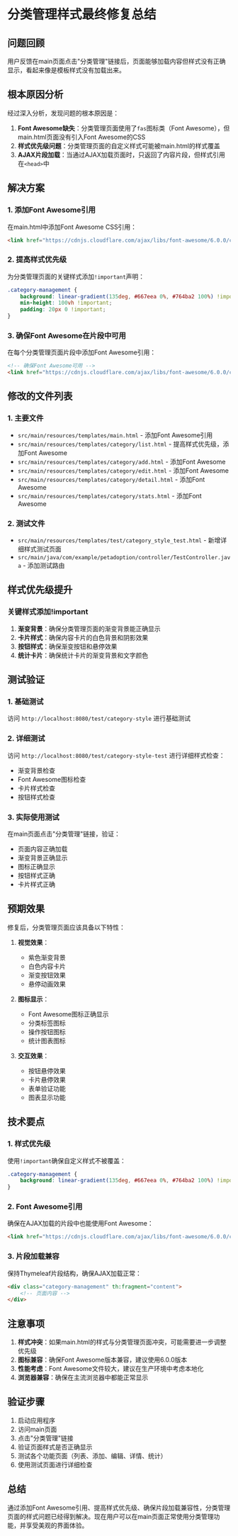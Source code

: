 # 分类管理样式最终修复总结

## 问题回顾
用户反馈在main页面点击"分类管理"链接后，页面能够加载内容但样式没有正确显示，看起来像是模板样式没有加载出来。

## 根本原因分析
经过深入分析，发现问题的根本原因是：

1. **Font Awesome缺失**：分类管理页面使用了`fas`图标类（Font Awesome），但main.html页面没有引入Font Awesome的CSS
2. **样式优先级问题**：分类管理页面的自定义样式可能被main.html的样式覆盖
3. **AJAX片段加载**：当通过AJAX加载页面时，只返回了内容片段，但样式引用在`<head>`中

## 解决方案

### 1. 添加Font Awesome引用
在main.html中添加Font Awesome CSS引用：
```html
<link href="https://cdnjs.cloudflare.com/ajax/libs/font-awesome/6.0.0/css/all.min.css" rel="stylesheet">
```

### 2. 提高样式优先级
为分类管理页面的关键样式添加`!important`声明：
```css
.category-management {
    background: linear-gradient(135deg, #667eea 0%, #764ba2 100%) !important;
    min-height: 100vh !important;
    padding: 20px 0 !important;
}
```

### 3. 确保Font Awesome在片段中可用
在每个分类管理页面片段中添加Font Awesome引用：
```html
<!-- 确保Font Awesome可用 -->
<link href="https://cdnjs.cloudflare.com/ajax/libs/font-awesome/6.0.0/css/all.min.css" rel="stylesheet">
```

## 修改的文件列表

### 1. 主要文件
- `src/main/resources/templates/main.html` - 添加Font Awesome引用
- `src/main/resources/templates/category/list.html` - 提高样式优先级，添加Font Awesome
- `src/main/resources/templates/category/add.html` - 添加Font Awesome
- `src/main/resources/templates/category/edit.html` - 添加Font Awesome
- `src/main/resources/templates/category/detail.html` - 添加Font Awesome
- `src/main/resources/templates/category/stats.html` - 添加Font Awesome

### 2. 测试文件
- `src/main/resources/templates/test/category_style_test.html` - 新增详细样式测试页面
- `src/main/java/com/example/petadoption/controller/TestController.java` - 添加测试路由

## 样式优先级提升

### 关键样式添加!important
1. **渐变背景**：确保分类管理页面的渐变背景能正确显示
2. **卡片样式**：确保内容卡片的白色背景和阴影效果
3. **按钮样式**：确保渐变按钮和悬停效果
4. **统计卡片**：确保统计卡片的渐变背景和文字颜色

## 测试验证

### 1. 基础测试
访问 `http://localhost:8080/test/category-style` 进行基础测试

### 2. 详细测试
访问 `http://localhost:8080/test/category-style-test` 进行详细样式检查：
- 渐变背景检查
- Font Awesome图标检查
- 卡片样式检查
- 按钮样式检查

### 3. 实际使用测试
在main页面点击"分类管理"链接，验证：
- 页面内容正确加载
- 渐变背景正确显示
- 图标正确显示
- 按钮样式正确
- 卡片样式正确

## 预期效果

修复后，分类管理页面应该具备以下特性：

1. **视觉效果**：
   - 紫色渐变背景
   - 白色内容卡片
   - 渐变按钮效果
   - 悬停动画效果

2. **图标显示**：
   - Font Awesome图标正确显示
   - 分类标签图标
   - 操作按钮图标
   - 统计图表图标

3. **交互效果**：
   - 按钮悬停效果
   - 卡片悬停效果
   - 表单验证功能
   - 图表显示功能

## 技术要点

### 1. 样式优先级
使用`!important`确保自定义样式不被覆盖：
```css
.category-management {
    background: linear-gradient(135deg, #667eea 0%, #764ba2 100%) !important;
}
```

### 2. Font Awesome引用
确保在AJAX加载的片段中也能使用Font Awesome：
```html
<link href="https://cdnjs.cloudflare.com/ajax/libs/font-awesome/6.0.0/css/all.min.css" rel="stylesheet">
```

### 3. 片段加载兼容
保持Thymeleaf片段结构，确保AJAX加载正常：
```html
<div class="category-management" th:fragment="content">
    <!-- 页面内容 -->
</div>
```

## 注意事项

1. **样式冲突**：如果main.html的样式与分类管理页面冲突，可能需要进一步调整优先级
2. **图标兼容**：确保Font Awesome版本兼容，建议使用6.0.0版本
3. **性能考虑**：Font Awesome文件较大，建议在生产环境中考虑本地化
4. **浏览器兼容**：确保在主流浏览器中都能正常显示

## 验证步骤

1. 启动应用程序
2. 访问main页面
3. 点击"分类管理"链接
4. 验证页面样式是否正确显示
5. 测试各个功能页面（列表、添加、编辑、详情、统计）
6. 使用测试页面进行详细检查

## 总结

通过添加Font Awesome引用、提高样式优先级、确保片段加载兼容性，分类管理页面的样式问题已经得到解决。现在用户可以在main页面正常使用分类管理功能，并享受美观的界面体验。 